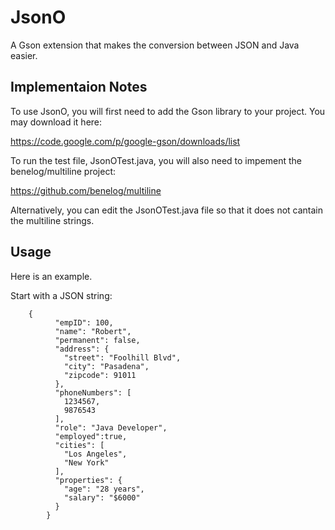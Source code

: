 JsonO
=====

A Gson extension that makes the conversion between JSON and Java easier.


## Implementaion Notes

To use JsonO, you will first need to add the Gson library to your project. You may download it here:


https://code.google.com/p/google-gson/downloads/list


To run the test file, JsonOTest.java, you will also need to impement the benelog/multiline project:

https://github.com/benelog/multiline

Alternatively, you can edit the JsonOTest.java file so that it does not cantain the multiline strings.


## Usage

Here is an example.

Start with a JSON string:

        {
    		  "empID": 100,
    		  "name": "Robert",
    		  "permanent": false,
    		  "address": {
    		    "street": "Foolhill Blvd",
    		    "city": "Pasadena",
    		    "zipcode": 91011
    		  },
    		  "phoneNumbers": [
    		    1234567,
    		    9876543
    		  ],
    		  "role": "Java Developer",
    		  "employed":true,
    		  "cities": [
    		    "Los Angeles",
    		    "New York"
    		  ],
    		  "properties": {
    		    "age": "28 years",
    		    "salary": "$6000"
    		  }
    		}
